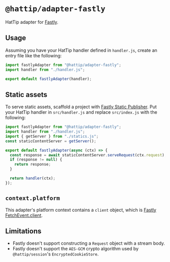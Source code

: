 # `@hattip/adapter-fastly`

HatTip adapter for [Fastly](https://developer.fastly.com/).

## Usage

Assuming you have your HatTip handler defined in `handler.js`, create an entry file like the following:

```js
import fastlyAdapter from "@hattip/adapter-fastly";
import handler from "./handler.js";

export default fastlyAdapter(handler);
```

## Static assets

To serve static assets, scaffold a project with [Fastly Static Publisher](https://github.com/fastly/compute-js-static-publish). Put your HatTip handler in `src/handler.js` and replace `src/index.js` with the following:

```js
import fastlyAdapter from "@hattip/adapter-fastly";
import handler from "./handler.js";
import { getServer } from "./statics.js";
const staticContentServer = getServer();

export default fastlyAdapter(async (ctx) => {
  const response = await staticContentServer.serveRequest(ctx.request);
  if (response != null) {
    return response;
  }

  return handler(ctx);
});
```

## `context.platform`

This adapter's platform context contains a `client` object, which is [Fastly FetchEvent.client](https://js-compute-reference-docs.edgecompute.app/docs/globals/FetchEvent/#instance-properties).

## Limitations

- Fastly doesn't support constructing a `Request` object with a stream body.
- Fastly doesn't support the `AES-GCM` crypto algorithm used by `@hattip/session`'s `EncryptedCookieStore`.
